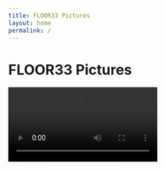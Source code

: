 ```yaml
---
title: FLOOR33 Pictures
layout: home
permalink: /
---
```


# FLOOR33 Pictures

<video src='temp_video.mp4'> <video/>
